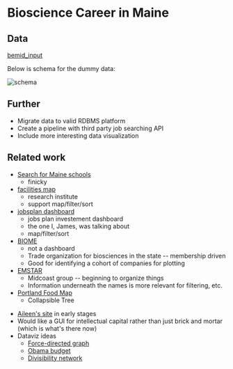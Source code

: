 # Bioscience Career in Maine

## Data
[bemid_input](https://docs.google.com/spreadsheets/d/1qJBKjaCgBFXIJTWjnhbrVrX41646PXn5c5DjVY8ZGTw/edit?usp=sharing)

Below is schema for the dummy data:

![schema](https://github.com/cs7290/bioscience/blob/main/imgs/image.png)

## Further
- Migrate data to valid RDBMS platform 
- Create a pipeline with third party job searching API
- Include more interesting data visualization

## Related work
- [Search for Maine schools](https://neo.maine.gov/DOE/neo/Supersearch/ContactSearch/SearchForMaineSchools)
  - finicky
- [facilities map](https://gmri.org/projects/facilities-resource-map/)
  - research institute
  - support map/filter/sort
- [jobsplan dashboard](https://maine.gov/jobsplan/dashboard)
  - jobs plan investement dashboard
  - the one I, James, was talking about
  - map/filter/sort
- [BIOME](https://biomaine.org/member-directory/)
  - not a dashboard
  - Trade organization for biosciences in the state -- membership driven
  - Good for identifying a cohort of companies for plotting
- [EMSTAR](https://www.lifesciencesmaine.com/about)
  - Midcoast group -- beginning to organize things
  - Information underneath the names is more relevant for filtering, etc.
- [Portland Food Map](https://www.portlandfoodmap.com/map-view/)
  - Collapsible Tree
  
* [Aileen's site](https://teel.sites.northeastern.edu/life-sciences-in-maine/) in early stages
* Would like a GUI for intellectual capital rather than just brick and mortar (which is what's there now)
* Dataviz ideas
  * [Force-directed graph](https://observablehq.com/@d3/force-directed-graph?collection=@d3/d3-drag)
  * [Obama budget](https://archive.nytimes.com/www.nytimes.com/interactive/2012/02/13/us/politics/2013-budget-proposal-graphic.html)
  * [Divisibility network](https://observablehq.com/@mbostock/divisibility-network)
  
